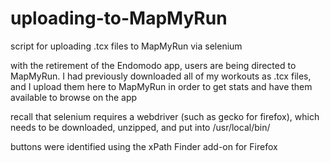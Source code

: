 # uploading-to-MapMyRun

script for uploading .tcx files to MapMyRun via selenium

with the retirement of the Endomodo app, users are being directed to MapMyRun.
I had previously downloaded all of my workouts as .tcx files, and I upload
them here to MapMyRun in order to get stats and have them available to browse
on the app

recall that selenium requires a webdriver (such as gecko for firefox), which
needs to be downloaded, unzipped, and put into /usr/local/bin/

buttons were identified using the xPath Finder add-on for Firefox
